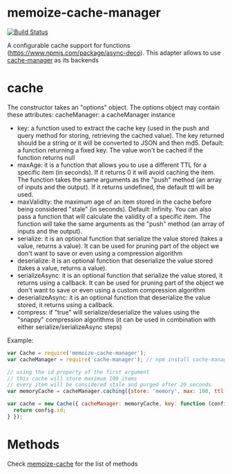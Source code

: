 memoize-cache-manager
=====================
[![Build Status](https://travis-ci.org/sithmel/memoize-cache-manager.svg?branch=master)](https://travis-ci.org/sithmel/memoize-cache-manager)

A configurable cache support for functions (https://www.npmjs.com/package/async-deco). This adapter allows to use [cache-manager](https://github.com/BryanDonovan/node-cache-manager) as its backends


cache
=====
The constructor takes an "options" object.
The options object may contain these attributes:
cacheManager: a cacheManager instance
* key: a function used to extract the cache key (used in the push and query method for storing, retrieving the cached value). The key returned should be a string or it will be converted to JSON and then md5. Default: a function returning a fixed key. The value won't be cached if the function returns null
* maxAge: it is a function that allows you to use a different TTL for a specific item (in seconds). If it returns 0 it will avoid caching the item. The function takes the same arguments as the "push" method (an array of inputs and the output). If it returns undefined, the default ttl will be used.
* maxValidity: the maximum age of an item stored in the cache before being considered "stale" (in seconds). Default: Infinity. You can also pass a function that will calculate the validity of a specific item. The function will take the same arguments as the "push" method (an array of inputs and the output).
* serialize: it is an optional function that serialize the value stored (takes a value, returns a value). It can be used for pruning part of the object we don't want to save or even using a compression algorithm
* deserialize: it is an optional function that deserialize the value stored (takes a value, returns a value).
* serializeAsync: it is an optional function that serialize the value stored, it returns using a callback. It can be used for pruning part of the object we don't want to save or even using a custom compression algorithm
* deserializeAsync: it is an optional function that deserialize the value stored, it returns using a callback.
* compress: if "true" will serialize/deserialize the values using the "snappy" compression algorithms (it can be used in combination with either serialize/serializeAsync steps)

Example:
```js
var Cache = require('memoize-cache-manager');
var cacheManager = require('cache-manager'); // npm install cache-manager

// using the id property of the first argument
// this cache will store maximum 100 items
// every item will be considered stale and purged after 20 seconds.
var memoryCache = cacheManager.caching({store: 'memory', max: 100, ttl: 20});

var cache = new Cache({ cacheManager: memoryCache, key: function (config){
  return config.id;
} });
```

Methods
=======
Check [memoize-cache](https://github.com/sithmel/memoize-cache) for the list of methods
